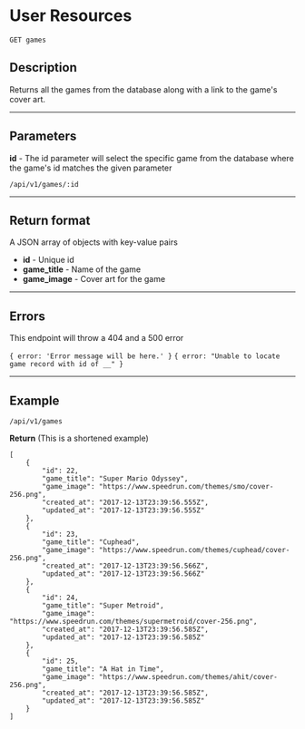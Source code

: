 # User Resources

    GET games

## Description
Returns all the games from the database along with a link to the game's cover art.

***

## Parameters
**id** - The id parameter will select the specific game from the database where the game's id matches the given parameter

    /api/v1/games/:id

***

## Return format

A JSON array of objects with key-value pairs

- **id**  - Unique id
- **game_title** - Name of the game
- **game_image** - Cover art for the game

***

## Errors
This endpoint will throw a 404 and a 500 error

``
{
    error: 'Error message will be here.'
}
``
``
{
  error: "Unable to locate game record with id of __"
}
``

***

## Example

    /api/v1/games

**Return** (This is a shortened example)

```
[
    {
        "id": 22,
        "game_title": "Super Mario Odyssey",
        "game_image": "https://www.speedrun.com/themes/smo/cover-256.png",
        "created_at": "2017-12-13T23:39:56.555Z",
        "updated_at": "2017-12-13T23:39:56.555Z"
    },
    {
        "id": 23,
        "game_title": "Cuphead",
        "game_image": "https://www.speedrun.com/themes/cuphead/cover-256.png",
        "created_at": "2017-12-13T23:39:56.566Z",
        "updated_at": "2017-12-13T23:39:56.566Z"
    },
    {
        "id": 24,
        "game_title": "Super Metroid",
        "game_image": "https://www.speedrun.com/themes/supermetroid/cover-256.png",
        "created_at": "2017-12-13T23:39:56.585Z",
        "updated_at": "2017-12-13T23:39:56.585Z"
    },
    {
        "id": 25,
        "game_title": "A Hat in Time",
        "game_image": "https://www.speedrun.com/themes/ahit/cover-256.png",
        "created_at": "2017-12-13T23:39:56.585Z",
        "updated_at": "2017-12-13T23:39:56.585Z"
    }
]
```
